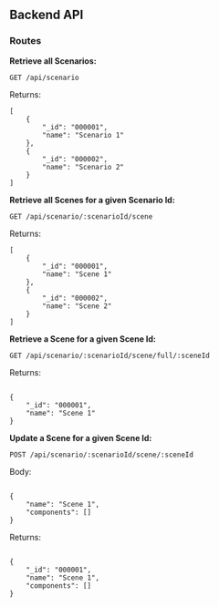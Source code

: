 ## Backend API

### Routes

**Retrieve all Scenarios:**

`GET /api/scenario`

Returns:
```
[
    {
        "_id": "000001",
        "name": "Scenario 1"
    },
    {
        "_id": "000002",
        "name": "Scenario 2"
    }
]
```

**Retrieve all Scenes for a given Scenario Id:**

`GET /api/scenario/:scenarioId/scene`

Returns:
```
[
    {
        "_id": "000001",
        "name": "Scene 1"
    },
    {
        "_id": "000002",
        "name": "Scene 2"
    }
]
```

**Retrieve a Scene for a given Scene Id:**

`GET /api/scenario/:scenarioId/scene/full/:sceneId`

Returns:
```

{
    "_id": "000001",
    "name": "Scene 1"
}

```
**Update a Scene for a given Scene Id:**

`POST /api/scenario/:scenarioId/scene/:sceneId`

Body:
```

{
    "name": "Scene 1",
    "components": []
}

```

Returns:
```

{
    "_id": "000001",
    "name": "Scene 1",
    "components": []
}

```
